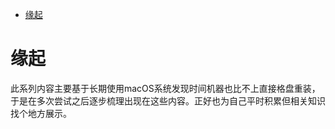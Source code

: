 <!--ts-->
* [缘起](#缘起)

<!-- Created by https://github.com/ekalinin/github-markdown-toc -->
<!-- Added by: kuanhsiaokuo, at: Fri Jul  1 15:14:01 CST 2022 -->

<!--te-->
# 缘起

此系列内容主要基于长期使用macOS系统发现时间机器也比不上直接格盘重装，于是在多次尝试之后逐步梳理出现在这些内容。正好也为自己平时积累但相关知识找个地方展示。